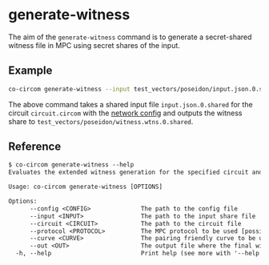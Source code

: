 # generate-witness

The aim of the `generate-witness` command is to generate a secret-shared witness file in MPC using secret shares of the input.

## Example

```bash
co-circom generate-witness --input test_vectors/poseidon/input.json.0.shared --circuit test_vectors/poseidon/circuit.circom --protocol REP3 --curve BN254 --config configs/party1.toml --out test_vectors/poseidon/witness.wtns.0.shared --config test_vectors/poseidon/config.toml
```

The above command takes a shared input file `input.json.0.shared` for the circuit `circuit.circom` with the [network config](./config.md) and outputs the witness share to `test_vectors/poseidon/witness.wtns.0.shared`.

## Reference

```txt
$ co-circom generate-witness --help
Evaluates the extended witness generation for the specified circuit and input share in MPC

Usage: co-circom generate-witness [OPTIONS]

Options:
      --config <CONFIG>              The path to the config file
      --input <INPUT>                The path to the input share file
      --circuit <CIRCUIT>            The path to the circuit file
      --protocol <PROTOCOL>          The MPC protocol to be used [possible values: REP3, SHAMIR]
      --curve <CURVE>                The pairing friendly curve to be used [possible values: BN254, BLS12-381]
      --out <OUT>                    The output file where the final witness share is written to
  -h, --help                         Print help (see more with '--help')
```
